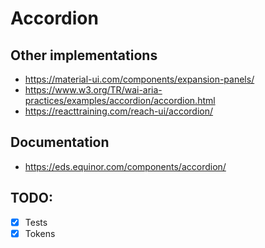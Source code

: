 Accordion
=========

Other implementations
---------------------

- https://material-ui.com/components/expansion-panels/
- https://www.w3.org/TR/wai-aria-practices/examples/accordion/accordion.html
- https://reacttraining.com/reach-ui/accordion/

Documentation
-------------

- https://eds.equinor.com/components/accordion/


TODO:
-----

- [x] Tests
- [x] Tokens
